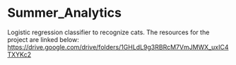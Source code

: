 # Summer_Analytics
Logistic regression classifier to recognize cats.
The resources for the project are linked below:
https://drive.google.com/drive/folders/1GHLdL9g3RBRcM7VmJMWX_uxIC4TXYKc2
